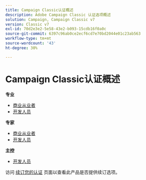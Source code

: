 ```yaml
---
title: Campaign Classic认证概述
description: Adobe Campaign Classic 认证选项概述
solution: Campaign, Campaign Classic v7
version: Classic v7
exl-id: 70d2e3e2-5e58-43e2-b093-15cdb16f0a0c
source-git-commit: 6397c96ab0ce2ecf6cd7e70bd2044e01c23ab563
workflow-type: tm+mt
source-wordcount: '43'
ht-degree: 30%

---
```


# Campaign Classic认证概述

**专业**

* [商业从业者](/help/certifications/acc/acc-p-business.md) <!--AD0-E329-->
* [开发人员](/help/certifications/acc/acc-p-developer.md) <!--AD0-E331-->

**专家**

* [商业从业者](/help/certifications/acc/acc-e-business.md) <!--AD0-E327-->
* [开发人员](/help/certifications/acc/acc-e-developer.md) <!--AD0-E330-->

**主控**

* [开发人员](/help/certifications/acc/acc-m-developer.md) <!--AD0-E328-->

访问 [续订您的认证](/help/certifications/renew.md) 页面以查看此产品是否提供续订选项。
